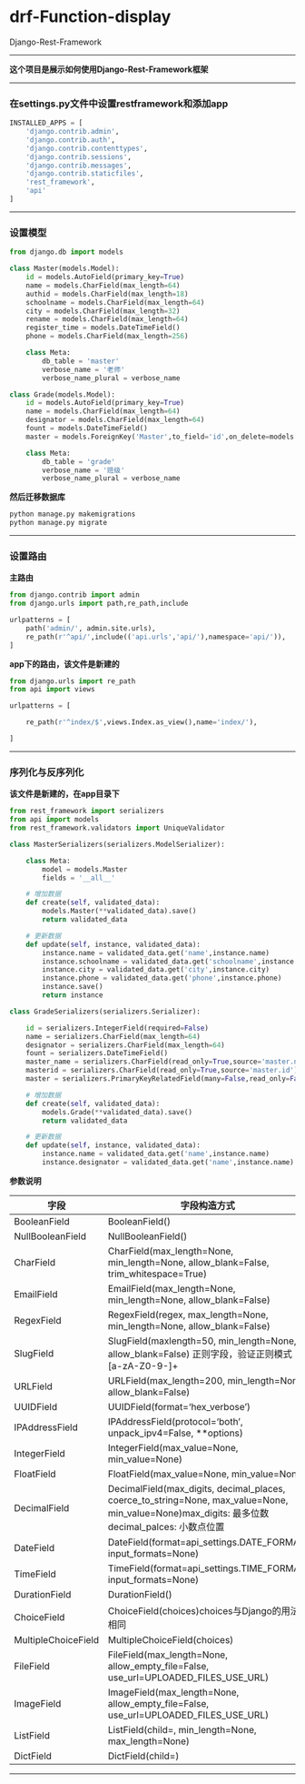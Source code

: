 # drf-Function-display
Django-Rest-Framework

---

**这个项目是展示如何使用Django-Rest-Framework框架**

---

### 在settings.py文件中设置restframework和添加app


```python
INSTALLED_APPS = [
    'django.contrib.admin',
    'django.contrib.auth',
    'django.contrib.contenttypes',
    'django.contrib.sessions',
    'django.contrib.messages',
    'django.contrib.staticfiles',
    'rest_framework',
    'api'
]
```
---

### 设置模型

```python
from django.db import models

class Master(models.Model):
    id = models.AutoField(primary_key=True)
    name = models.CharField(max_length=64)
    authid = models.CharField(max_length=18)
    schoolname = models.CharField(max_length=64)
    city = models.CharField(max_length=32)
    rename = models.CharField(max_length=64)
    register_time = models.DateTimeField()
    phone = models.CharField(max_length=256)

    class Meta:
        db_table = 'master'
        verbose_name = '老师'
        verbose_name_plural = verbose_name

class Grade(models.Model):
    id = models.AutoField(primary_key=True)
    name = models.CharField(max_length=64)
    designator = models.CharField(max_length=64)
    fount = models.DateTimeField()
    master = models.ForeignKey('Master',to_field='id',on_delete=models.CASCADE)

    class Meta:
        db_table = 'grade'
        verbose_name = '班级'
        verbose_name_plural = verbose_name
```

**然后迁移数据库**

```python
python manage.py makemigrations
python manage.py migrate
```

---

### 设置路由

**主路由**

```python
from django.contrib import admin
from django.urls import path,re_path,include

urlpatterns = [
    path('admin/', admin.site.urls),
    re_path(r'^api/',include(('api.urls','api/'),namespace='api/')),
]
```

**app下的路由，该文件是新建的**

```python
from django.urls import re_path
from api import views

urlpatterns = [

    re_path(r'^index/$',views.Index.as_view(),name='index/'),

]
```

---

### 序列化与反序列化

**该文件是新建的，在app目录下**


```python
from rest_framework import serializers
from api import models
from rest_framework.validators import UniqueValidator

class MasterSerializers(serializers.ModelSerializer):

    class Meta:
        model = models.Master
        fields = '__all__'

    # 增加数据
    def create(self, validated_data):
        models.Master(**validated_data).save()
        return validated_data

    # 更新数据
    def update(self, instance, validated_data):
        instance.name = validated_data.get('name',instance.name)
        instance.schoolname = validated_data.get('schoolname',instance.schoolname)
        instance.city = validated_data.get('city',instance.city)
        instance.phone = validated_data.get('phone',instance.phone)
        instance.save()
        return instance

class GradeSerializers(serializers.Serializer):

    id = serializers.IntegerField(required=False)
    name = serializers.CharField(max_length=64)
    designator = serializers.CharField(max_length=64)
    fount = serializers.DateTimeField()
    master_name = serializers.CharField(read_only=True,source='master.name')
    masterid = serializers.CharField(read_only=True,source='master.id')
    master = serializers.PrimaryKeyRelatedField(many=False,read_only=False,queryset=models.Master.objects.all())

    # 增加数据
    def create(self, validated_data):
        models.Grade(**validated_data).save()
        return validated_data

    # 更新数据
    def update(self, instance, validated_data):
        instance.name = validated_data.get('name',instance.name)
        instance.designator = validated_data.get('name',instance.name)
```

**参数说明**

|字段|字段构造方式|
| ------------ | ------------ |
|BooleanField|BooleanField()|
|NullBooleanField|NullBooleanField()|
|CharField|CharField(max_length=None, min_length=None, allow_blank=False, trim_whitespace=True)|
|EmailField|EmailField(max_length=None, min_length=None, allow_blank=False)|
|RegexField|RegexField(regex, max_length=None, min_length=None, allow_blank=False)|
|SlugField|SlugField(maxlength=50, min_length=None, allow_blank=False) 正则字段，验证正则模式 [a-zA-Z0-9-]+|
|URLField|URLField(max_length=200, min_length=None, allow_blank=False)|
|UUIDField|UUIDField(format=‘hex_verbose’)|
|IPAddressField|IPAddressField(protocol=‘both’, unpack_ipv4=False, **options)|
|IntegerField|IntegerField(max_value=None, min_value=None)|
|FloatField|FloatField(max_value=None, min_value=None)|
|DecimalField|DecimalField(max_digits, decimal_places, coerce_to_string=None, max_value=None, min_value=None)max_digits: 最多位数decimal_palces: 小数点位置|
|DateField|DateField(format=api_settings.DATE_FORMAT, input_formats=None)|
|TimeField|TimeField(format=api_settings.TIME_FORMAT, input_formats=None)|
|DurationField|DurationField()|
|ChoiceField|ChoiceField(choices)choices与Django的用法相同|
|MultipleChoiceField|MultipleChoiceField(choices)|
|FileField|FileField(max_length=None, allow_empty_file=False, use_url=UPLOADED_FILES_USE_URL)|
|ImageField|ImageField(max_length=None, allow_empty_file=False, use_url=UPLOADED_FILES_USE_URL)|
|ListField|ListField(child=, min_length=None, max_length=None)|
|DictField|DictField(child=)|

---
